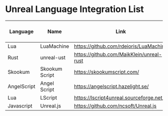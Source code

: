# Unreal Language Integration List

| Language | Name | Link | Require Engine Change |
|----------|------|------|-----------------------|
| Lua | LuaMachine | https://github.com/rdeioris/LuaMachine | No |
| Rust | unreal-ust | https://github.com/MaikKlein/unreal-rust | No |
| Skookum | Skookum Script | https://skookumscript.com/ | No |
| AngelScript | Angel Script | https://angelscript.hazelight.se/ | Yes |
| Lua | LScript | https://lscript4unreal.sourceforge.net/ | No |
| Javascript | Unreal.js | https://github.com/ncsoft/Unreal.js | No |
